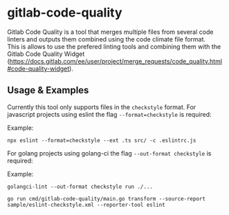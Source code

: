 # gitlab-code-quality
Gitlab Code Quality is a tool that merges multiple files from several code linters and outputs them combined using the code climate file format.  
This is allows to use the prefered linting tools and combining them with the Gitlab Code Quality Widget (https://docs.gitlab.com/ee/user/project/merge_requests/code_quality.html#code-quality-widget). 

## Usage & Examples

Currently this tool only supports files in the `checkstyle` format.
For javascript projects using eslint the flag `--format=checkstyle` is required:  

Example:  
```
npx eslint --format=checkstyle --ext .ts src/ -c .eslintrc.js
```

For golang projects using golang-ci the flag `--out-format checkstyle` is required:  

Example:  
```
golangci-lint --out-format checkstyle run ./...
```

```
go run cmd/gitlab-code-quality/main.go transform --source-report sample/eslint-checkstyle.xml --reporter-tool eslint
```
